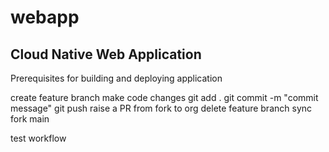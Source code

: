 # webapp

## Cloud Native Web Application

Prerequisites for building and deploying application

create feature branch
make code changes
git add .
git commit -m "commit message"
git push
raise a PR from fork to org
delete feature branch
sync fork main

test workflow
